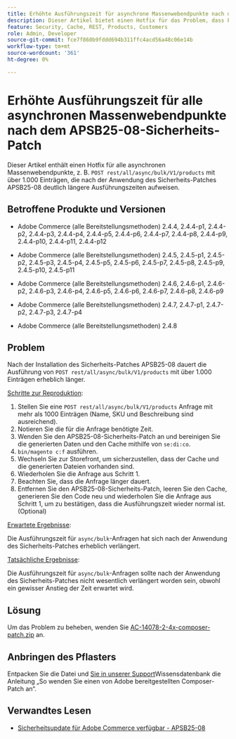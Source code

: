 ```yaml
---
title: Erhöhte Ausführungszeit für asynchrone Massenwebendpunkte nach dem APSB25-08-Sicherheits-Patch
description: Dieser Artikel bietet einen Hotfix für das Problem, dass POST-REST/all/async/bulk/V1/products-Anfragen für mehr als 1000 Einträge nach der Anwendung des APSB25-08-Sicherheits-Patches eine erheblich längere Ausführungszeit erfahren.
feature: Security, Cache, REST, Products, Customers
role: Admin, Developer
source-git-commit: fce7f860b9fddd694b311ffc4acd56a48c06e14b
workflow-type: tm+mt
source-wordcount: '361'
ht-degree: 0%

---
```


# Erhöhte Ausführungszeit für alle asynchronen Massenwebendpunkte nach dem APSB25-08-Sicherheits-Patch

Dieser Artikel enthält einen Hotfix für alle asynchronen Massenwebendpunkte, z. B. `POST rest/all/async/bulk/V1/products` mit über 1.000 Einträgen, die nach der Anwendung des Sicherheits-Patches APSB25-08 deutlich längere Ausführungszeiten aufweisen.

## Betroffene Produkte und Versionen

* Adobe Commerce (alle Bereitstellungsmethoden) 2.4.4, 2.4.4-p1, 2.4.4-p2, 2.4.4-p3, 2.4.4-p4, 2.4.4-p5, 2.4.4-p6, 2.4.4-p7, 2.4.4-p8, 2.4.4-p9, 2.4.4-p10, 2.4.4-p11, 2.4.4-p12

* Adobe Commerce (alle Bereitstellungsmethoden) 2.4.5, 2.4.5-p1, 2.4.5-p2, 2.4.5-p3, 2.4.5-p4, 2.4.5-p5, 2.4.5-p6, 2.4.5-p7, 2.4.5-p8, 2.4.5-p9, 2.4.5-p10, 2.4.5-p11

* Adobe Commerce (alle Bereitstellungsmethoden) 2.4.6, 2.4.6-p1, 2.4.6-p2, 2.4.6-p3, 2.4.6-p4, 2.4.6-p5, 2.4.6-p6, 2.4.6-p7, 2.4.6-p8, 2.4.6-p9

* Adobe Commerce (alle Bereitstellungsmethoden) 2.4.7, 2.4.7-p1, 2.4.7-p2, 2.4.7-p3, 2.4.7-p4

* Adobe Commerce (alle Bereitstellungsmethoden) 2.4.8

## Problem

Nach der Installation des Sicherheits-Patches APSB25-08 dauert die Ausführung von `POST rest/all/async/bulk/V1/products` mit über 1.000 Einträgen erheblich länger.

<u>Schritte zur Reproduktion</u>:

1. Stellen Sie eine `POST rest/all/async/bulk/V1/products` Anfrage mit mehr als 1000 Einträgen (Name, SKU und Beschreibung sind ausreichend).
1. Notieren Sie die für die Anfrage benötigte Zeit.
1. Wenden Sie den APSB25-08-Sicherheits-Patch an und bereinigen Sie die generierten Daten und den Cache mithilfe von `se:di:co`.
1. `bin/magento c:f` ausführen.
1. Wechseln Sie zur Storefront, um sicherzustellen, dass der Cache und die generierten Dateien vorhanden sind.
1. Wiederholen Sie die Anfrage aus Schritt 1.
1. Beachten Sie, dass die Anfrage länger dauert.
1. Entfernen Sie den APSB25-08-Sicherheits-Patch, leeren Sie den Cache, generieren Sie den Code neu und wiederholen Sie die Anfrage aus Schritt 1, um zu bestätigen, dass die Ausführungszeit wieder normal ist. (Optional)

<u>Erwartete Ergebnisse</u>:

Die Ausführungszeit für `async/bulk`-Anfragen hat sich nach der Anwendung des Sicherheits-Patches erheblich verlängert.

<u>Tatsächliche Ergebnisse</u>:

Die Ausführungszeit für `async/bulk`-Anfragen sollte nach der Anwendung des Sicherheits-Patches nicht wesentlich verlängert worden sein, obwohl ein gewisser Anstieg der Zeit erwartet wird.

## Lösung

Um das Problem zu beheben, wenden Sie [AC-14078-2-4x-composer-patch.zip](assets/AC-14078-2-4x-composer-patch.zip) an.

## Anbringen des Pflasters

Entpacken Sie die Datei und [ Sie in unserer Support](https://experienceleague.adobe.com/docs/commerce-knowledge-base/kb/how-to/how-to-apply-a-composer-patch-provided-by-magento.html)Wissensdatenbank die Anleitung „So wenden Sie einen von Adobe bereitgestellten Composer-Patch an“.

## Verwandtes Lesen

* [Sicherheitsupdate für Adobe Commerce verfügbar - APSB25-08](/help/troubleshooting/known-issues-patches-attached/security-update-available-for-adobe-commerce-apsb25-08.md)
